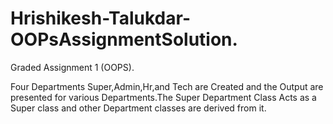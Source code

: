 # Hrishikesh-Talukdar-OOPsAssignmentSolution.
Graded Assignment 1 (OOPS).

Four Departments Super,Admin,Hr,and Tech are Created and the Output are presented for various Departments.The Super Department Class Acts as a Super class and other Department classes are derived from it.
